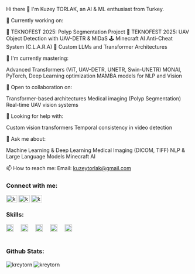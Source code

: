 Hi there 👋 I'm Kuzey TORLAK, an AI & ML enthusiast from Turkey.

🔭 Currently working on:

🏅 TEKNOFEST 2025: Polyp Segmentation Project
🚁 TEKNOFEST 2025: UAV Object Detection with UAV-DETR & MiDaS
🕹️ Minecraft AI Anti-Cheat System (C.L.A.R.A)
🤖 Custom LLMs and Transformer Architectures

🌱 I'm currently mastering:

Advanced Transformers (ViT, UAV-DETR, UNETR, Swin-UNETR)
MONAI, PyTorch, Deep Learning optimization
MAMBA models for NLP and Vision

👯 Open to collaboration on:

Transformer-based architectures
Medical imaging (Polyp Segmentation)
Real-time UAV vision systems

🤔 Looking for help with:

Custom vision transformers
Temporal consistency in video detection

💬 Ask me about:

Machine Learning & Deep Learning
Medical Imaging (DICOM, TIFF)
NLP & Large Language Models
Minecraft AI

📫 How to reach me:
Email: kuzeytorlak@gmail.com

<h3 align="left">Connect with me:</h3>
<p align="left">
<a href="https://twitter.com/kreytorn" target="blank"><img align="center" src="https://raw.githubusercontent.com/rahuldkjain/github-profile-readme-generator/master/src/images/icons/Social/twitter.svg" alt="kreytorn" height="20" width="30" /></a>
<a href="https://instagram.com/kzytorlak" target="blank"><img align="center" src="https://raw.githubusercontent.com/rahuldkjain/github-profile-readme-generator/master/src/images/icons/Social/instagram.svg" alt="kzytorlak" height="20" width="30" /></a>
<a href="https://www.youtube.com/c/kreytornkreyto" target="blank"><img align="center" src="https://raw.githubusercontent.com/rahuldkjain/github-profile-readme-generator/master/src/images/icons/Social/youtube.svg" alt="kreytornkreyto" height="20" width="30" /></a>
</p>

###
<h3 align="left">Skills:</h3>

<div align="left">
  <img src="https://cdn.jsdelivr.net/gh/devicons/devicon/icons/python/python-original.svg" height="20" alt="python logo"  />
  <img width="12" />
  <img src="https://cdn.jsdelivr.net/gh/devicons/devicon/icons/jupyter/jupyter-original.svg" height="20" alt="jupyter logo"  />
  <img width="12" />
  <img src="https://cdn.jsdelivr.net/gh/devicons/devicon/icons/pandas/pandas-original.svg" height="20" alt="pandas logo"  />
  <img width="12" />
  <img src="https://cdn.jsdelivr.net/gh/devicons/devicon/icons/numpy/numpy-original.svg" height="20" alt="numpy logo"  />
  <img width="12" />
  <img src="https://cdn.jsdelivr.net/gh/devicons/devicon/icons/pycharm/pycharm-original.svg" height="20" alt="pycharm logo"  />
</div>

<br>
<h3 align="left">Github Stats:</h3>
<div align="left">
<img align="center" src="https://github-readme-streak-stats.herokuapp.com/?user=kreytorn&" alt="kreytorn" />
<img align="center" src="https://github-readme-stats.vercel.app/api/top-langs?username=kreytorn&show_icons=true&locale=en&layout=compact" alt="kreytorn" />
</div>
